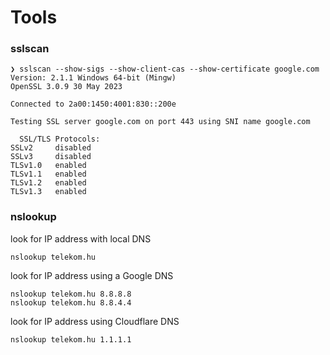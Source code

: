 # Tools
### sslscan
```shell
❯ sslscan --show-sigs --show-client-cas --show-certificate google.com
Version: 2.1.1 Windows 64-bit (Mingw)
OpenSSL 3.0.9 30 May 2023

Connected to 2a00:1450:4001:830::200e

Testing SSL server google.com on port 443 using SNI name google.com

  SSL/TLS Protocols:
SSLv2     disabled
SSLv3     disabled
TLSv1.0   enabled
TLSv1.1   enabled
TLSv1.2   enabled
TLSv1.3   enabled
```

### nslookup
look for IP address with local DNS
```shell
nslookup telekom.hu
```

look for IP address using a Google DNS
```shell
nslookup telekom.hu 8.8.8.8
nslookup telekom.hu 8.8.4.4
```
look for IP address using Cloudflare DNS
```shell
nslookup telekom.hu 1.1.1.1
```